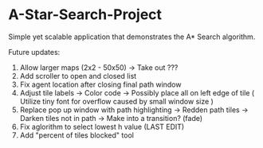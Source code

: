 # A-Star-Search-Project
Simple yet scalable application that demonstrates the A* Search algorithm.

Future updates:
  1. Allow larger maps (2x2 - 50x50)
    -> Take out ???
  2. Add scroller to open and closed list
  3. Fix agent location after closing final path window
  4. Adjust tile labels
    -> Color code
    -> Possibly place all on left edge of tile
      ( Utilize tiny font for overflow caused by small window size )
  5. Replace pop up window with path highlighting
    -> Redden path tiles
    -> Darken tiles not in path
    -> Make into a transition? (fade)
  6. Fix aglorithm to select lowest h value (LAST EDIT)
  7. Add "percent of tiles blocked" tool
